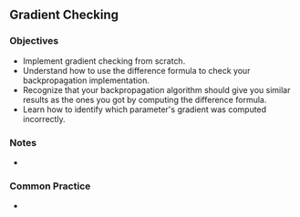 ## Gradient Checking 

### Objectives
* Implement gradient checking from scratch.
* Understand how to use the difference formula to check your backpropagation implementation.
* Recognize that your backpropagation algorithm should give you similar results as the ones you got by computing the difference formula.
* Learn how to identify which parameter's gradient was computed incorrectly.

### Notes
* 

### Common Practice 
* 